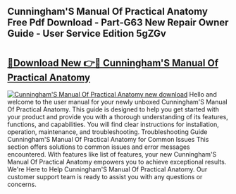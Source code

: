 ## Cunningham'S Manual Of Practical Anatomy Free Pdf Download - Part-G63 New Repair Owner Guide - User Service Edition 5gZGv

# <h2><a href="http://cf26898.oget.top/?id=Cunningham%27S+Manual+Of+Practical+Anatomy">🔗Download New 👉🔴 Cunningham'S Manual Of Practical Anatomy</a></h2>

[![Cunningham'S Manual Of Practical Anatomy new download](https://i.imgur.com/5g1atiW.png)](http://cf26898.oget.top/?id=Cunningham%27S+Manual+Of+Practical+Anatomy)
Hello and welcome to the user manual for your newly unboxed Cunningham'S Manual Of Practical Anatomy. This guide is designed to help you get started with your product and provide you with a thorough understanding of its features, functions, and capabilities. You will find clear instructions for installation, operation, maintenance, and troubleshooting. Troubleshooting Guide Cunningham'S Manual Of Practical Anatomy for Common Issues This section offers solutions to common issues and error messages encountered. With features like list of features, your new Cunningham'S Manual Of Practical Anatomy empowers you to achieve exceptional results. We're Here to Help Cunningham'S Manual Of Practical Anatomy. Our customer support team is ready to assist you with any questions or concerns.
